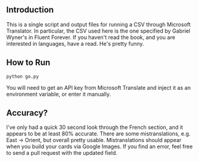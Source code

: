 ## Introduction

This is a single script and output files for running a CSV through Microsoft Translator. In particular, the CSV used
here is the one specified by Gabriel Wyner's in Fluent Forever. If you haven't read the book, and you are interested in
languages, have a read. He's pretty funny.

## How to Run

    python go.py

You will need to get an API key from Microsoft Translate and inject it as an environment variable, or enter it manually.

## Accuracy?

I've only had a quick 30 second look through the French section, and it appears to be at least 80% accurate. There are
some mistranslations, e.g. East -> Orient, but overall pretty usable. Mistranslations should appear when you build your
cards via Google Images. If you find an error, feel free to send a pull request with the updated field.